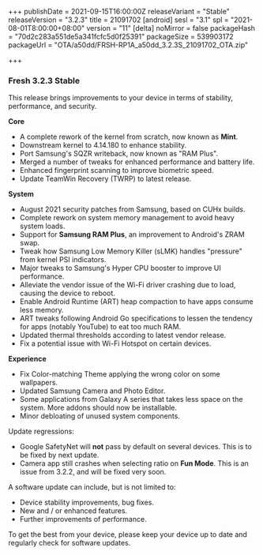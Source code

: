+++
publishDate = 2021-09-15T16:00:00Z
releaseVariant = "Stable"
releaseVersion = "3.2.3"
title = 21091702
[android]
sesl = "3.1"
spl = "2021-08-01T8:00:00+08:00"
version = "11"
[delta]
noMirror = false
packageHash = "70d2c283a551de5a341fcfc5d0f25391"
packageSize = 539903172
packageUrl = "OTA/a50dd/FRSH-RP1A_a50dd_3.2.3S_21091702_OTA.zip"

+++
### Fresh 3.2.3 Stable

This release brings improvements to your device in terms of stability, performance, and security.

**Core**

* A complete rework of the kernel from scratch, now known as **Mint**.
* Downstream kernel to 4.14.180 to enhance stability.
* Port Samsung's SQZR writeback, now known as "RAM Plus".
* Merged a number of tweaks for enhanced performance and battery life.
* Enhanced fingerprint scanning to improve biometric speed.
* Update TeamWin Recovery (TWRP) to latest release.

**System**

* August 2021 security patches from Samsung, based on CUHx builds.
* Complete rework on system memory management to avoid heavy system loads.
* Support for **Samsung RAM Plus**, an improvement to Android's ZRAM swap.
* Tweak how Samsung Low Memory Killer (sLMK) handles "pressure" from kernel PSI indicators.
* Major tweaks to Samsung's Hyper CPU booster to improve UI performance.
* Alleviate the vendor issue of the Wi-Fi driver crashing due to load, causing the device to reboot.
* Enable Android Runtime (ART) heap compaction to have apps consume less memory.
* ART tweaks following Android Go specifications to lessen the tendency for apps (notably YouTube) to eat too much RAM.
* Updated thermal thresholds according to latest vendor release.
* Fix a potential issue with Wi-Fi Hotspot on certain devices.

**Experience**

* Fix Color-matching Theme applying the wrong color on some wallpapers.
* Updated Samsung Camera and Photo Editor.
* Some applications from Galaxy A series that takes less space on the system. More addons should now be installable.
* Minor debloating of unused system components.

Update regressions:

- Google SafetyNet will **not** pass by default on several devices. This is to be fixed by next update.
- Camera app still crashes when selecting ratio on **Fun Mode**. This is an issue from 3.2.2, and will be fixed very soon.

A software update can include, but is not limited to:

- Device stability improvements, bug fixes.
- New and / or enhanced features.
- Further improvements of performance.

To get the best from your device, please keep your device up to date and regularly check for software updates.